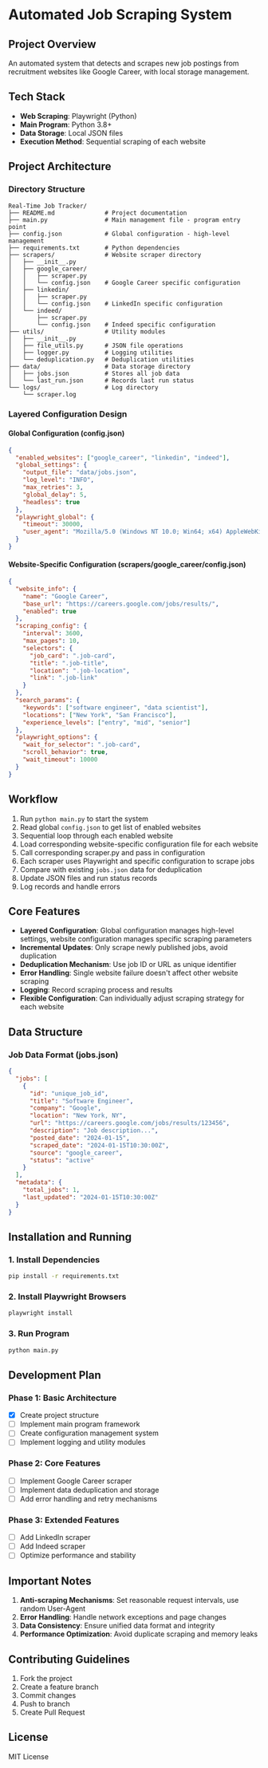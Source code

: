 # Automated Job Scraping System

## Project Overview
An automated system that detects and scrapes new job postings from recruitment websites like Google Career, with local storage management.

## Tech Stack
- **Web Scraping**: Playwright (Python)
- **Main Program**: Python 3.8+
- **Data Storage**: Local JSON files
- **Execution Method**: Sequential scraping of each website

## Project Architecture

### Directory Structure
```
Real-Time Job Tracker/
├── README.md              # Project documentation
├── main.py                # Main management file - program entry point
├── config.json            # Global configuration - high-level management
├── requirements.txt       # Python dependencies
├── scrapers/              # Website scraper directory
│   ├── __init__.py
│   ├── google_career/
│   │   ├── scraper.py
│   │   └── config.json    # Google Career specific configuration
│   ├── linkedin/
│   │   ├── scraper.py
│   │   └── config.json    # LinkedIn specific configuration
│   └── indeed/
│       ├── scraper.py
│       └── config.json    # Indeed specific configuration
├── utils/                 # Utility modules
│   ├── __init__.py
│   ├── file_utils.py      # JSON file operations
│   ├── logger.py          # Logging utilities
│   └── deduplication.py   # Deduplication utilities
├── data/                  # Data storage directory
│   ├── jobs.json          # Stores all job data
│   └── last_run.json      # Records last run status
└── logs/                  # Log directory
    └── scraper.log
```

### Layered Configuration Design

#### Global Configuration (config.json)
```json
{
  "enabled_websites": ["google_career", "linkedin", "indeed"],
  "global_settings": {
    "output_file": "data/jobs.json",
    "log_level": "INFO",
    "max_retries": 3,
    "global_delay": 5,
    "headless": true
  },
  "playwright_global": {
    "timeout": 30000,
    "user_agent": "Mozilla/5.0 (Windows NT 10.0; Win64; x64) AppleWebKit/537.36"
  }
}
```

#### Website-Specific Configuration (scrapers/google_career/config.json)
```json
{
  "website_info": {
    "name": "Google Career",
    "base_url": "https://careers.google.com/jobs/results/",
    "enabled": true
  },
  "scraping_config": {
    "interval": 3600,
    "max_pages": 10,
    "selectors": {
      "job_card": ".job-card",
      "title": ".job-title",
      "location": ".job-location",
      "link": ".job-link"
    }
  },
  "search_params": {
    "keywords": ["software engineer", "data scientist"],
    "locations": ["New York", "San Francisco"],
    "experience_levels": ["entry", "mid", "senior"]
  },
  "playwright_options": {
    "wait_for_selector": ".job-card",
    "scroll_behavior": true,
    "wait_timeout": 10000
  }
}
```

## Workflow

1. Run `python main.py` to start the system
2. Read global `config.json` to get list of enabled websites
3. Sequential loop through each enabled website
4. Load corresponding website-specific configuration file for each website
5. Call corresponding scraper.py and pass in configuration
6. Each scraper uses Playwright and specific configuration to scrape jobs
7. Compare with existing `jobs.json` data for deduplication
8. Update JSON files and run status records
9. Log records and handle errors

## Core Features

- **Layered Configuration**: Global configuration manages high-level settings, website configuration manages specific scraping parameters
- **Incremental Updates**: Only scrape newly published jobs, avoid duplication
- **Deduplication Mechanism**: Use job ID or URL as unique identifier
- **Error Handling**: Single website failure doesn't affect other website scraping
- **Logging**: Record scraping process and results
- **Flexible Configuration**: Can individually adjust scraping strategy for each website

## Data Structure

### Job Data Format (jobs.json)
```json
{
  "jobs": [
    {
      "id": "unique_job_id",
      "title": "Software Engineer",
      "company": "Google",
      "location": "New York, NY",
      "url": "https://careers.google.com/jobs/results/123456",
      "description": "Job description...",
      "posted_date": "2024-01-15",
      "scraped_date": "2024-01-15T10:30:00Z",
      "source": "google_career",
      "status": "active"
    }
  ],
  "metadata": {
    "total_jobs": 1,
    "last_updated": "2024-01-15T10:30:00Z"
  }
}
```

## Installation and Running

### 1. Install Dependencies
```bash
pip install -r requirements.txt
```

### 2. Install Playwright Browsers
```bash
playwright install
```

### 3. Run Program
```bash
python main.py
```

## Development Plan

### Phase 1: Basic Architecture
- [x] Create project structure
- [ ] Implement main program framework
- [ ] Create configuration management system
- [ ] Implement logging and utility modules

### Phase 2: Core Features
- [ ] Implement Google Career scraper
- [ ] Implement data deduplication and storage
- [ ] Add error handling and retry mechanisms

### Phase 3: Extended Features
- [ ] Add LinkedIn scraper
- [ ] Add Indeed scraper
- [ ] Optimize performance and stability

## Important Notes

1. **Anti-scraping Mechanisms**: Set reasonable request intervals, use random User-Agent
2. **Error Handling**: Handle network exceptions and page changes
3. **Data Consistency**: Ensure unified data format and integrity
4. **Performance Optimization**: Avoid duplicate scraping and memory leaks

## Contributing Guidelines

1. Fork the project
2. Create a feature branch
3. Commit changes
4. Push to branch
5. Create Pull Request

## License

MIT License